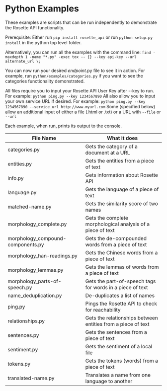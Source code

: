 Python Examples
==================

These examples are scripts that can be run independently to demonstrate the Rosette API functionality.

Prerequisite: Either run `pip install rosette_api` or run `python setup.py install` in the python top level folder.

Alternatively, you can run all the examples with the command line:
`find -maxdepth 1 -name "*.py" -exec tox -- {} --key api-key --url alternate_url \;`

You can now run your desired _endpoint_.py file to see it in action.
For example, run `python/examples/categories.py` if you want to see the categories
functionality demonstrated.

All files require you to input your Rosette API User Key after --key to run.
For example: `python ping.py --key 1234567890`
All also allow you to input your own service URL if desired.
For example: `python ping.py --key 1234567890 --service_url http://www.myurl.com`
Some (specified below) allow an additional input of either a file (.html or .txt) or a URL with `--file` or `--url`

Each example, when run, prints its output to the console.

| File Name                     | What it does                                          |
| -------------                 |-------------                                        |
| categories.py                    | Gets the category of a document at a URL              |
| entities.py                      | Gets the entities from a piece of text                |
| info.py                          | Gets information about Rosette API                    |
| language.py                      | Gets the language of a piece of text                  |
| matched-name.py                  | Gets the similarity score of two names                |
| morphology_complete.py               | Gets the complete morphological analysis of a piece of text|
| morphology_compound-components.py    | Gets the de-compounded words from a piece of text     |
| morphology_han-readings.py           | Gets the Chinese words from a piece of text           |
| morphology_lemmas.py                 | Gets the lemmas of words from a piece of text         |
| morphology_parts-of-speech.py        | Gets the part-of-speech tags for words in a piece of text |
| name_deduplication.py                | De-duplicates a list of names |
| ping.py                          | Pings the Rosette API to check for reachability       |
| relationships.py                      | Gets the relationships between entities from a piece of text                |
| sentences.py                     | Gets the sentences from a piece of text               |
| sentiment.py                     | Gets the sentiment of a local file                    |
| tokens.py                        | Gets the tokens (words) from a piece of text          |
| translated-name.py               | Translates a name from one language to another        |

